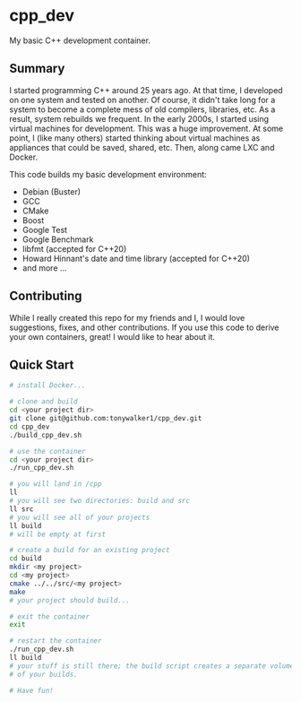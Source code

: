 # cpp_dev
My basic C++ development container.

## Summary
I started programming C++ around 25 years ago. At that time, I developed
on one system and tested on another. Of course, it didn't take long for a system
to become a complete mess of old compilers, libraries, etc. As a result,
system rebuilds we frequent. In the early 2000s, I started using virtual
machines for development. This was a huge improvement. At some point, I (like
many others) started thinking about virtual machines as appliances that could
be saved, shared, etc. Then, along came LXC and Docker.

This code builds my basic development environment:
* Debian (Buster)
* GCC
* CMake
* Boost
* Google Test
* Google Benchmark
* libfmt (accepted for C++20)
* Howard Hinnant's date and time library (accepted for C++20)
* and more ...

## Contributing
While I really created this repo for my friends and I, I would love suggestions,
fixes, and other contributions. If you use this code to derive your own
containers, great! I would like to hear about it.

## Quick Start

```bash
# install Docker...

# clone and build
cd <your project dir>
git clone git@github.com:tonywalker1/cpp_dev.git
cd cpp_dev
./build_cpp_dev.sh

# use the container
cd <your project dir>
./run_cpp_dev.sh

# you will land in /cpp
ll
# you will see two directories: build and src
ll src
# you will see all of your projects
ll build
# will be empty at first

# create a build for an existing project
cd build
mkdir <my project>
cd <my project>
cmake ../../src/<my project>
make
# your project should build...

# exit the container
exit

# restart the container
./run_cpp_dev.sh
ll build
# your stuff is still there; the build script creates a separate volume for all
# of your builds.

# Have fun!
```
